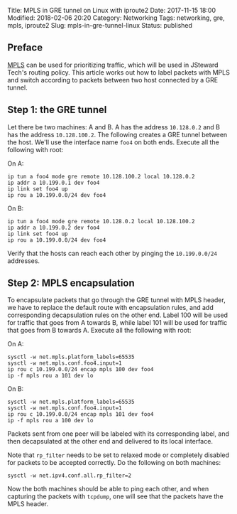 Title: MPLS in GRE tunnel on Linux with iproute2
Date: 2017-11-15 18:00
Modified: 2018-02-06 20:20
Category: Networking
Tags: networking, gre, mpls, iproute2
Slug: mpls-in-gre-tunnel-linux
Status: published

## Preface

[MPLS](https://en.wikipedia.org/wiki/Multiprotocol_Label_Switching) can be used for prioritizing traffic, which will be used in JSteward Tech's routing policy.
This article works out how to label packets with MPLS and switch according to packets between two host connected by a GRE tunnel.

## Step 1: the GRE tunnel

Let there be two machines: A and B. A has the address `10.128.0.2` and B has the address `10.128.100.2`. The following creates a GRE tunnel between the host.
We'll use the interface name `foo4` on both ends. Execute all the following with root:

On A:

    ip tun a foo4 mode gre remote 10.128.100.2 local 10.128.0.2
    ip addr a 10.199.0.1 dev foo4
    ip link set foo4 up
    ip rou a 10.199.0.0/24 dev foo4

On B:

    ip tun a foo4 mode gre remote 10.128.0.2 local 10.128.100.2
    ip addr a 10.199.0.2 dev foo4
    ip link set foo4 up
    ip rou a 10.199.0.0/24 dev foo4
    
Verify that the hosts can reach each other by pinging the `10.199.0.0/24` addresses.

## Step 2: MPLS encapsulation

To encapsulate packets that go through the GRE tunnel with MPLS header, we have to replace the default route with encapsulation rules, and add corresponding
decapsulation rules on the other end. Label 100 will be used for traffic that goes from A towards B, while label 101 will be used for traffic that goes from
B towards A. Execute all the following with root:

On A:

    sysctl -w net.mpls.platform_labels=65535
    sysctl -w net.mpls.conf.foo4.input=1
    ip rou c 10.199.0.0/24 encap mpls 100 dev foo4
    ip -f mpls rou a 101 dev lo

On B:

    sysctl -w net.mpls.platform_labels=65535
    sysctl -w net.mpls.conf.foo4.input=1
    ip rou c 10.199.0.0/24 encap mpls 101 dev foo4
    ip -f mpls rou a 100 dev lo

Packets sent from one peer will be labeled with its corresponding label, and then decapsulated at the other end and delivered to its local interface.

Note that `rp_filter` needs to be set to relaxed mode or completely disabled for packets to be accepted correctly. Do the following on both machines:

    sysctl -w net.ipv4.conf.all.rp_filter=2

Now the both machines should be able to ping each other, and when capturing the packets with `tcpdump`, one will see that the packets have the MPLS header.
